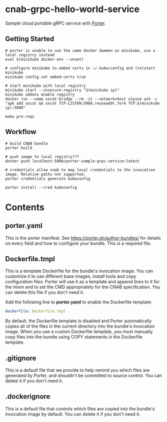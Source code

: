 # cnab-grpc-hello-world-service

Sample cloud portable gRPC service with [Porter](https://porter.sh/).

## Getting Started

```
# porter is unable to use the same docker daemon as minikube, use a local registry instead
eval $(minikube docker-env --unset)

# configure minikube to embed certs in ~/.kube/config and (re)start minikube
minikube config set embed-certs true

# start minikube with local registry
minikube start --insecure-registry "$(minikube ip)"
minikube addons enable registry
docker run --name socat-bridge --rm -it --network=host alpine ash -c "apk add socat && socat TCP-LISTEN:5000,reuseaddr,fork TCP:$(minikube ip):5000"

make pre-reqs
```

## Workflow

```
# build CNAB bundle
porter build

# push image to local registry???
docker push localhost:5000/porter-sample-grpc-service:latest

# credentials allow cnab to map local credentials to the invocation image. Relative paths not supported.
porter credentials generate kubeconfig

porter install --cred kubeconfig
```

# Contents

## porter.yaml

This is the porter manifest. See https://porter.sh/author-bundles/ for 
details on every field and how to configure your bundle. This is a required
file.

## Dockerfile.tmpl

This is a template Dockerfile for the bundle's invocation image. You can
customize it to use different base images, install tools and copy configuration
files. Porter will use it as a template and append lines to it for the mixin and to set
the CMD appropriately for the CNAB specification. You can delete this file if you don't
need it.

Add the following line to **porter.yaml** to enable the Dockerfile template:

```yaml
dockerfile: Dockerfile.tmpl
```

By default, the Dockerfile template is disabled and Porter automatically copies
all of the files in the current directory into the bundle's invocation image. When
you use a custom Dockerfile template, you must manually copy files into the bundle
using COPY statements in the Dockerfile template.

## .gitignore

This is a default file that we provide to help remind you which files are
generated by Porter, and shouldn't be committed to source control. You can
delete it if you don't need it.

## .dockerignore

This is a default file that controls which files are copied into the bundle's
invocation image by default. You can delete it if you don't need it.